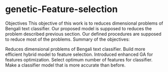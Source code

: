# genetic-Feature-selection

Objectives
This objective of this work is to reduces dimensional problems of Bengali text classifier. Our proposed model is supposed to reduces the problem described previous section. Our defined procedures are supposed to reduce most of the problems. Summary of the objectives:
	
  Reduces dimensional problems of Bengali text classifier. 
	Build more efficient hybrid model to feature selection.
	Introduced enhanced GA for features optimization.
	Select optimum number of features for classifier.
	Make a classifier model that is more accurate than before.





